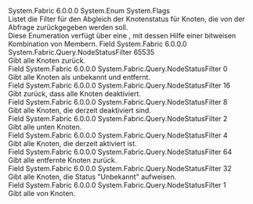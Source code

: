<Type Name="NodeStatusFilter" FullName="System.Fabric.Query.NodeStatusFilter">
  <TypeSignature Language="C#" Value="public enum NodeStatusFilter" />
  <TypeSignature Language="ILAsm" Value=".class public auto ansi sealed NodeStatusFilter extends System.Enum" />
  <TypeSignature Language="DocId" Value="T:System.Fabric.Query.NodeStatusFilter" />
  <TypeSignature Language="VB.NET" Value="Public Enum NodeStatusFilter" />
  <TypeSignature Language="F#" Value="type NodeStatusFilter = " />
  <AssemblyInfo>
    <AssemblyName>System.Fabric</AssemblyName>
    <AssemblyVersion>6.0.0.0</AssemblyVersion>
  </AssemblyInfo>
  <Base>
    <BaseTypeName>System.Enum</BaseTypeName>
  </Base>
  <Attributes>
    <Attribute>
      <AttributeName>System.Flags</AttributeName>
    </Attribute>
  </Attributes>
  <Docs>
    <summary>
            Listet die Filter für den Abgleich der Knotenstatus für Knoten, die von der Abfrage zurückgegeben werden soll.
            </summary>
    <remarks>Diese Enumeration verfügt über eine <see cref="T:System.FlagsAttribute" /> , mit dessen Hilfe einer bitweisen Kombination von Membern.</remarks>
  </Docs>
  <Members>
    <Member MemberName="All">
      <MemberSignature Language="C#" Value="All" />
      <MemberSignature Language="ILAsm" Value=".field public static literal valuetype System.Fabric.Query.NodeStatusFilter All = int32(65535)" />
      <MemberSignature Language="DocId" Value="F:System.Fabric.Query.NodeStatusFilter.All" />
      <MemberSignature Language="VB.NET" Value="All" />
      <MemberSignature Language="F#" Value="All = 65535" Usage="System.Fabric.Query.NodeStatusFilter.All" />
      <MemberType>Field</MemberType>
      <AssemblyInfo>
        <AssemblyName>System.Fabric</AssemblyName>
        <AssemblyVersion>6.0.0.0</AssemblyVersion>
      </AssemblyInfo>
      <ReturnValue>
        <ReturnType>System.Fabric.Query.NodeStatusFilter</ReturnType>
      </ReturnValue>
      <MemberValue>65535</MemberValue>
      <Docs>
        <summary>
            Gibt alle Knoten zurück.
            </summary>
      </Docs>
    </Member>
    <Member MemberName="Default">
      <MemberSignature Language="C#" Value="Default" />
      <MemberSignature Language="ILAsm" Value=".field public static literal valuetype System.Fabric.Query.NodeStatusFilter Default = int32(0)" />
      <MemberSignature Language="DocId" Value="F:System.Fabric.Query.NodeStatusFilter.Default" />
      <MemberSignature Language="VB.NET" Value="Default" />
      <MemberSignature Language="F#" Value="Default = 0" Usage="System.Fabric.Query.NodeStatusFilter.Default" />
      <MemberType>Field</MemberType>
      <AssemblyInfo>
        <AssemblyName>System.Fabric</AssemblyName>
        <AssemblyVersion>6.0.0.0</AssemblyVersion>
      </AssemblyInfo>
      <ReturnValue>
        <ReturnType>System.Fabric.Query.NodeStatusFilter</ReturnType>
      </ReturnValue>
      <MemberValue>0</MemberValue>
      <Docs>
        <summary>
            Gibt alle Knoten als unbekannt und entfernt.
            </summary>
      </Docs>
    </Member>
    <Member MemberName="Disabled">
      <MemberSignature Language="C#" Value="Disabled" />
      <MemberSignature Language="ILAsm" Value=".field public static literal valuetype System.Fabric.Query.NodeStatusFilter Disabled = int32(16)" />
      <MemberSignature Language="DocId" Value="F:System.Fabric.Query.NodeStatusFilter.Disabled" />
      <MemberSignature Language="VB.NET" Value="Disabled" />
      <MemberSignature Language="F#" Value="Disabled = 16" Usage="System.Fabric.Query.NodeStatusFilter.Disabled" />
      <MemberType>Field</MemberType>
      <AssemblyInfo>
        <AssemblyName>System.Fabric</AssemblyName>
        <AssemblyVersion>6.0.0.0</AssemblyVersion>
      </AssemblyInfo>
      <ReturnValue>
        <ReturnType>System.Fabric.Query.NodeStatusFilter</ReturnType>
      </ReturnValue>
      <MemberValue>16</MemberValue>
      <Docs>
        <summary>
            Gibt zurück, dass alle Knoten deaktiviert.
            </summary>
      </Docs>
    </Member>
    <Member MemberName="Disabling">
      <MemberSignature Language="C#" Value="Disabling" />
      <MemberSignature Language="ILAsm" Value=".field public static literal valuetype System.Fabric.Query.NodeStatusFilter Disabling = int32(8)" />
      <MemberSignature Language="DocId" Value="F:System.Fabric.Query.NodeStatusFilter.Disabling" />
      <MemberSignature Language="VB.NET" Value="Disabling" />
      <MemberSignature Language="F#" Value="Disabling = 8" Usage="System.Fabric.Query.NodeStatusFilter.Disabling" />
      <MemberType>Field</MemberType>
      <AssemblyInfo>
        <AssemblyName>System.Fabric</AssemblyName>
        <AssemblyVersion>6.0.0.0</AssemblyVersion>
      </AssemblyInfo>
      <ReturnValue>
        <ReturnType>System.Fabric.Query.NodeStatusFilter</ReturnType>
      </ReturnValue>
      <MemberValue>8</MemberValue>
      <Docs>
        <summary>
            Gibt alle Knoten, die derzeit deaktiviert sind.
            </summary>
      </Docs>
    </Member>
    <Member MemberName="Down">
      <MemberSignature Language="C#" Value="Down" />
      <MemberSignature Language="ILAsm" Value=".field public static literal valuetype System.Fabric.Query.NodeStatusFilter Down = int32(2)" />
      <MemberSignature Language="DocId" Value="F:System.Fabric.Query.NodeStatusFilter.Down" />
      <MemberSignature Language="VB.NET" Value="Down" />
      <MemberSignature Language="F#" Value="Down = 2" Usage="System.Fabric.Query.NodeStatusFilter.Down" />
      <MemberType>Field</MemberType>
      <AssemblyInfo>
        <AssemblyName>System.Fabric</AssemblyName>
        <AssemblyVersion>6.0.0.0</AssemblyVersion>
      </AssemblyInfo>
      <ReturnValue>
        <ReturnType>System.Fabric.Query.NodeStatusFilter</ReturnType>
      </ReturnValue>
      <MemberValue>2</MemberValue>
      <Docs>
        <summary>
            Gibt alle unten Knoten.
            </summary>
      </Docs>
    </Member>
    <Member MemberName="Enabling">
      <MemberSignature Language="C#" Value="Enabling" />
      <MemberSignature Language="ILAsm" Value=".field public static literal valuetype System.Fabric.Query.NodeStatusFilter Enabling = int32(4)" />
      <MemberSignature Language="DocId" Value="F:System.Fabric.Query.NodeStatusFilter.Enabling" />
      <MemberSignature Language="VB.NET" Value="Enabling" />
      <MemberSignature Language="F#" Value="Enabling = 4" Usage="System.Fabric.Query.NodeStatusFilter.Enabling" />
      <MemberType>Field</MemberType>
      <AssemblyInfo>
        <AssemblyName>System.Fabric</AssemblyName>
        <AssemblyVersion>6.0.0.0</AssemblyVersion>
      </AssemblyInfo>
      <ReturnValue>
        <ReturnType>System.Fabric.Query.NodeStatusFilter</ReturnType>
      </ReturnValue>
      <MemberValue>4</MemberValue>
      <Docs>
        <summary>
            Gibt alle Knoten, die derzeit aktiviert ist.
            </summary>
      </Docs>
    </Member>
    <Member MemberName="Removed">
      <MemberSignature Language="C#" Value="Removed" />
      <MemberSignature Language="ILAsm" Value=".field public static literal valuetype System.Fabric.Query.NodeStatusFilter Removed = int32(64)" />
      <MemberSignature Language="DocId" Value="F:System.Fabric.Query.NodeStatusFilter.Removed" />
      <MemberSignature Language="VB.NET" Value="Removed" />
      <MemberSignature Language="F#" Value="Removed = 64" Usage="System.Fabric.Query.NodeStatusFilter.Removed" />
      <MemberType>Field</MemberType>
      <AssemblyInfo>
        <AssemblyName>System.Fabric</AssemblyName>
        <AssemblyVersion>6.0.0.0</AssemblyVersion>
      </AssemblyInfo>
      <ReturnValue>
        <ReturnType>System.Fabric.Query.NodeStatusFilter</ReturnType>
      </ReturnValue>
      <MemberValue>64</MemberValue>
      <Docs>
        <summary>
            Gibt alle entfernte Knoten zurück.
            </summary>
      </Docs>
    </Member>
    <Member MemberName="Unknown">
      <MemberSignature Language="C#" Value="Unknown" />
      <MemberSignature Language="ILAsm" Value=".field public static literal valuetype System.Fabric.Query.NodeStatusFilter Unknown = int32(32)" />
      <MemberSignature Language="DocId" Value="F:System.Fabric.Query.NodeStatusFilter.Unknown" />
      <MemberSignature Language="VB.NET" Value="Unknown" />
      <MemberSignature Language="F#" Value="Unknown = 32" Usage="System.Fabric.Query.NodeStatusFilter.Unknown" />
      <MemberType>Field</MemberType>
      <AssemblyInfo>
        <AssemblyName>System.Fabric</AssemblyName>
        <AssemblyVersion>6.0.0.0</AssemblyVersion>
      </AssemblyInfo>
      <ReturnValue>
        <ReturnType>System.Fabric.Query.NodeStatusFilter</ReturnType>
      </ReturnValue>
      <MemberValue>32</MemberValue>
      <Docs>
        <summary>
            Gibt alle Knoten, die Status "Unbekannt" aufweisen.
            </summary>
      </Docs>
    </Member>
    <Member MemberName="Up">
      <MemberSignature Language="C#" Value="Up" />
      <MemberSignature Language="ILAsm" Value=".field public static literal valuetype System.Fabric.Query.NodeStatusFilter Up = int32(1)" />
      <MemberSignature Language="DocId" Value="F:System.Fabric.Query.NodeStatusFilter.Up" />
      <MemberSignature Language="VB.NET" Value="Up" />
      <MemberSignature Language="F#" Value="Up = 1" Usage="System.Fabric.Query.NodeStatusFilter.Up" />
      <MemberType>Field</MemberType>
      <AssemblyInfo>
        <AssemblyName>System.Fabric</AssemblyName>
        <AssemblyVersion>6.0.0.0</AssemblyVersion>
      </AssemblyInfo>
      <ReturnValue>
        <ReturnType>System.Fabric.Query.NodeStatusFilter</ReturnType>
      </ReturnValue>
      <MemberValue>1</MemberValue>
      <Docs>
        <summary>
            Gibt alle von Knoten.
            </summary>
      </Docs>
    </Member>
  </Members>
</Type>